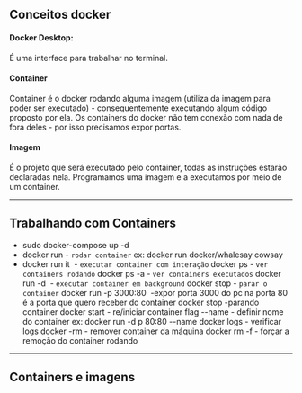 ## Conceitos docker
#### Docker Desktop:
É uma interface para trabalhar no terminal.

#### Container
Container é o docker rodando alguma imagem (utiliza da imagem para poder ser executado) - consequentemente executando algum código proposto por ela.
Os containers do docker não tem conexão com nada de fora deles - por isso precisamos expor portas. 

#### Imagem
É o projeto que será executado pelo container, todas as instruções estarão declaradas nela. Programamos uma imagem e a executamos por meio de um container.

------------------------------------

## Trabalhando com Containers
* sudo docker-compose up -d
* docker run - `rodar container`
ex: docker run docker/whalesay cowsay
* docker run it <image> - `executar container com interação`
docker ps - `ver containers rodando`
docker ps -a - `ver containers executados`
docker run -d <image> - `executar container em background`
docker stop <NAME> - `parar o container`
docker run -p 3000:80 <image> -expor porta 3000 do pc na porta 80 é a porta que quero receber do container
docker stop <id ou nome> -parando container
docker start <id> - re/iniciar container
flag --name - definir nome do container ex: docker run -d p 80:80  --name <nomeQueQuero>
docker logs <id> - verificar logs
docker -rm <id> - remover container da máquina
docker rm <id>  -f - forçar a remoção do container rodando

 ------------------------------------
## Containers e imagens
